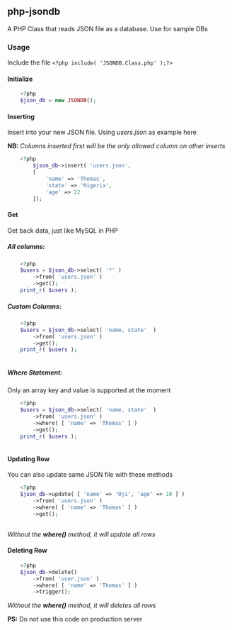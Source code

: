 ## php-jsondb
A PHP Class that reads JSON file as a database. Use for sample DBs

### Usage
Include the file `<?php include( 'JSONDB.Class.php' );?>`
#### Initialize
```php
	<?php 
	$json_db = new JSONDB();
```

#### Inserting
Insert into your new JSON file. Using *users.json* as example here

**NB:** *Columns inserted first will be the only allowed column on other inserts*

```php
	<?php
		$json_db->insert( 'users.json', 
		[ 
			'name' => 'Thomas', 
			'state' => 'Nigeria', 
			'age' => 22 
		]);
```

#### Get 
Get back data, just like MySQL in PHP

##### All columns:
```php
	<?php
	$users = $json_db->select( '*' )
		->from( 'users.json' )
		->get();
	print_r( $users );
```

##### Custom Columns:
```php
	<?php 
	$users = $json_db->select( 'name, state'  )
		->from( 'users.json' )
		->get();
	print_r( $users );
	
```

##### Where Statement:
Only an array key and value is supported at the moment
```php
	<?php 
	$users = $json_db->select( 'name, state'  )
		->from( 'users.json' )
		->where( [ 'name' => 'Thomas' ] )
		->get();
	print_r( $users );
	
```

#### Updating Row
You can also update same JSON file with these methods
```php
	<?php 
	$json_db->update( [ 'name' => 'Oji', 'age' => 10 ] )
		->from( 'users.json' )
		->where( [ 'name' => 'Thomas' ] )
		->get();
	
```
*Without the **where()** method, it will update all rows*

#### Deleting Row
```php
	<?php
	$json_db->delete()
		->from( 'user.json' )
		->where( [ 'name' => 'Thomas' ] )
		->trigger();

```
*Without the **where()** method, it will deletes all rows*

**PS:** Do not use this code on production server
